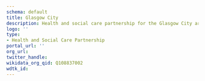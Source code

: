 ```yaml
---
schema: default
title: Glasgow City
description: Health and social care partnership for the Glasgow City area
logo: ''
type:
- Health and Social Care Partnership
portal_url: ''
org_url: 
twitter_handle: 
wikidata_org_qid: Q108837002
wdtk_id: 
---
```

